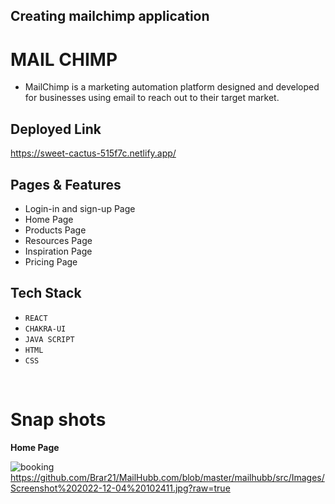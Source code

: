 ## Creating mailchimp application

# MAIL CHIMP
- MailChimp is a marketing automation platform designed and developed for businesses using email to reach out to their target market.


## Deployed Link
https://sweet-cactus-515f7c.netlify.app/


## Pages & Features
- Login-in  and sign-up Page
- Home Page
- Products Page
- Resources Page
- Inspiration Page
- Pricing Page

## Tech Stack
- `REACT`
- `CHAKRA-UI`
-  `JAVA SCRIPT`
-  `HTML`
-  `CSS`
<br>

# Snap shots
<b> Home Page </b>

![booking](https://niranjan-kumar.netlify.app/static/media/mailchimp.a883ff15.png)
https://github.com/Brar21/MailHubb.com/blob/master/mailhubb/src/Images/Screenshot%202022-12-04%20102411.jpg?raw=true

